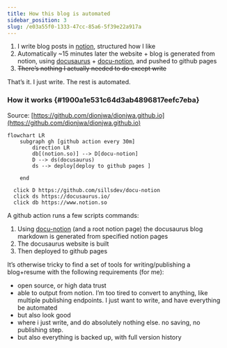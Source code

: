 ```yaml
---
title: How this blog is automated
sidebar_position: 3
slug: /e03a55f0-1333-47cc-85a6-5f39e22a917a
---
```



1. I write blog posts in [notion](https://notion.so), structured how I like
1. Automatically ~15 minutes later the website + blog is generated from notion, using [docusaurus](https://docusaurus.io/) + [docu-notion](https://github.com/sillsdev/docu-notion), and pushed to github pages
1. ~~There’s nothing I actually needed to do except write~~

That’s it. I just write. The rest is automated.


### How it works {#1900a1e531c64d3ab4896817eefc7eba}


Source: [https://github.com/dionjwa/dionjwa.github.io](https://github.com/dionjwa/dionjwa.github.io)


```mermaid
flowchart LR
    subgraph gh [github action every 30m]
        direction LR
        db[(notion.so)] --> D[docu-notion]
        D --> ds(docusaurus)
        ds --> deploy[deploy to github pages ]

    end
  
  click D https://github.com/sillsdev/docu-notion
  click ds https://docusaurus.io/
  click db https://www.notion.so
```


A github action runs a few scripts commands:

1. Using [docu-notion](https://github.com/sillsdev/docu-notion) (and a root notion page) the docusaurus blog markdown is generated from specified notion pages
1. The docusaurus website is built
1. Then deployed to github pages

It’s otherwise tricky to find a set of tools for writing/publishing a blog+resume with the following requirements (for me):

- open source, or high data trust
- able to output from notion. I’m too tired to convert to anything, like multiple publishing endpoints. I just want to write, and have everything be automated
- but also look good
- where i just write, and do absolutely nothing else. no saving, no publishing step.
- but also everything is backed up, with full version history
